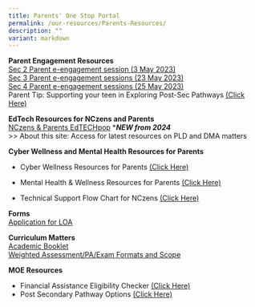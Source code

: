 ```yaml
---
title: Parents' One Stop Portal
permalink: /our-resources/Parents-Resources/
description: ""
variant: markdown
---
```

**Parent Engagement Resources**<br>
[Sec 2 Parent e-engagement session (3 May 2023)](https://drive.google.com/drive/folders/1jXXmlHx0Bk0kDaqPYhcYqYD3w19YvqLg?usp=share_link)<br>
[Sec 3 Parent e-engagement sessions (23 May 2023)](https://drive.google.com/drive/folders/1I0dDW6sRJO7buN7zUMxaYI6BzKZzJBeg?usp=share_link)<br>
[Sec 4 Parent e-engagement sessions (25 May 2023)](https://drive.google.com/drive/folders/136S8Jv5S-iNCjep2FbqTMHALNPLWKNaz?usp=share_link)<br> 
Parent Tip: Supporting your teen in Exploring Post-Sec Pathways [(Click Here)](https://www.google.com/url?q=https%3A%2F%2Fwww.moe.gov.sg%2F-%2Fmedia%2Ffiles%2Fparent-kit%2Fparent-kit---supporting-your-teen-in-exploring-post-secondary-pathways.pdf&amp;sa=D&amp;sntz=1&amp;usg=AOvVaw39nIbGQbCLzRx1-k6mBiUN)

**EdTech Resources for NCzens and Parents**<br>
[NCzens &amp; Parents EdTECHpop](https://sites.google.com/moe.edu.sg/nchs-edtechpop/home) ****NEW from 2024*** <br>&gt;&gt; About this site: Access for latest resources on PLD and DMA matters<br>

**Cyber Wellness and Mental Health Resources for Parents**<br>
* Cyber Wellness Resources for Parents [(Click Here)](https://sites.google.com/moe.edu.sg/nchs-parents/cyber-wellness-resources-for-parents?authuser=0)

* Mental Health &amp; Wellness Resources for Parents [(Click Here)](https://sites.google.com/moe.edu.sg/nchs-parents/cyber-wellness-resources-for-parents?authuser=0)


* Technical Support Flow Chart for NCzens [(Click Here)](https://sites.google.com/moe.edu.sg/nchs-parents/technical-support?authuser=0)


**Forms**<br>
[Application for LOA](https://go.gov.sg/nchs-loa)

**Curriculum Matters**<br>
[Academic Booklet](https://drive.google.com/drive/folders/1-u9xunjUbfXWFHhldfQLP0fJmpUIXjzz?usp=sharing)  
[Weighted Assessment/PA/Exam Formats and Scope](https://drive.google.com/drive/u/1/folders/1fQWE3i8efqnjzatOy_LkVhLQIbqyRpJy)

**MOE Resources**<br>
* Financial Assistance Eligibility Checker [(Click Here)](https://www.google.com/url?q=https%3A%2F%2Fwww.moe.gov.sg%2Ffinancial-matters%2Ffinancial-assistance&amp;sa=D&amp;sntz=1&amp;usg=AOvVaw2Zok23jQDy9dEI3BkG7PqF)
* Post Secondary Pathway Options [(Click Here)](https://www.google.com/url?q=https%3A%2F%2Fwww.moe.gov.sg%2Fpost-secondary&amp;sa=D&amp;sntz=1&amp;usg=AOvVaw2SMgFn6pNymA8SO_KloW_O)